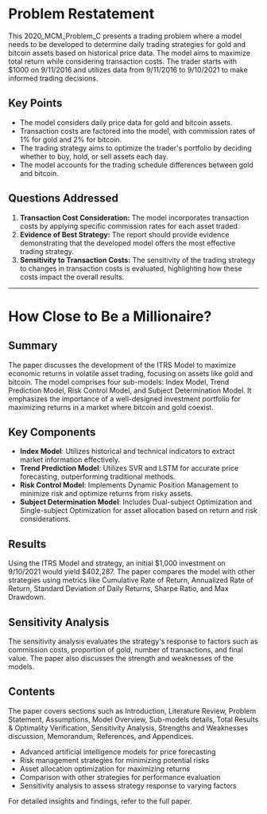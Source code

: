 # Problem Restatement

This 2020_MCM_Problem_C presents a trading problem where a model needs to be developed to determine daily trading strategies for gold and bitcoin assets based on historical price data. The model aims to maximize total return while considering transaction costs. The trader starts with $1000 on 9/11/2016 and utilizes data from 9/11/2016 to 9/10/2021 to make informed trading decisions.

## Key Points
- The model considers daily price data for gold and bitcoin assets.
- Transaction costs are factored into the model, with commission rates of 1% for gold and 2% for bitcoin.
- The trading strategy aims to optimize the trader's portfolio by deciding whether to buy, hold, or sell assets each day.
- The model accounts for the trading schedule differences between gold and bitcoin.

## Questions Addressed
1. **Transaction Cost Consideration:** The model incorporates transaction costs by applying specific commission rates for each asset traded.
2. **Evidence of Best Strategy:** The report should provide evidence demonstrating that the developed model offers the most effective trading strategy.
3. **Sensitivity to Transaction Costs:** The sensitivity of the trading strategy to changes in transaction costs is evaluated, highlighting how these costs impact the overall results.



---



# How Close to Be a Millionaire?

## Summary
The paper discusses the development of the ITRS Model to maximize economic returns in volatile asset trading, focusing on assets like gold and bitcoin. The model comprises four sub-models: Index Model, Trend Prediction Model, Risk Control Model, and Subject Determination Model. It emphasizes the importance of a well-designed investment portfolio for maximizing returns in a market where bitcoin and gold coexist.

## Key Components
- **Index Model**: Utilizes historical and technical indicators to extract market information effectively.
- **Trend Prediction Model**: Utilizes SVR and LSTM for accurate price forecasting, outperforming traditional methods.
- **Risk Control Model**: Implements Dynamic Position Management to minimize risk and optimize returns from risky assets.
- **Subject Determination Model**: Includes Dual-subject Optimization and Single-subject Optimization for asset allocation based on return and risk considerations.

## Results
Using the ITRS Model and strategy, an initial $1,000 investment on 9/10/2021 would yield $402,287. The paper compares the model with other strategies using metrics like Cumulative Rate of Return, Annualized Rate of Return, Standard Deviation of Daily Returns, Sharpe Ratio, and Max Drawdown.





## Sensitivity Analysis
The sensitivity analysis evaluates the strategy's response to factors such as commission costs, proportion of gold, number of transactions, and final value. The paper also discusses the strength and weaknesses of the models.

## Contents
The paper covers sections such as Introduction, Literature Review, Problem Statement, Assumptions, Model Overview, Sub-models details, Total Results & Optimality Verification, Sensitivity Analysis, Strengths and Weaknesses discussion, Memorandum, References, and Appendices.

- Advanced artificial intelligence models for price forecasting
- Risk management strategies for minimizing potential risks
- Asset allocation optimization for maximizing returns
- Comparison with other strategies for performance evaluation
- Sensitivity analysis to assess strategy response to varying factors
  
For detailed insights and findings, refer to the full paper.


